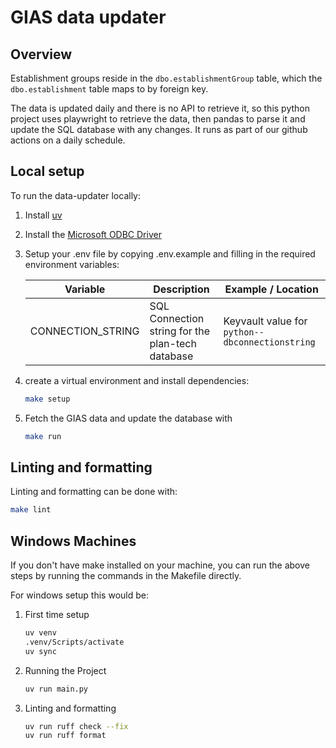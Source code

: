 # GIAS data updater

## Overview 
Establishment groups reside in the `dbo.establishmentGroup` table, which the `dbo.establishment` table maps to by foreign key.

The data is updated daily and there is no API to retrieve it,
so this python project uses playwright to retrieve the data,
then pandas to parse it and update the SQL database with any changes.
It runs as part of our github actions on a daily schedule.

## Local setup

To run the data-updater locally:

1. Install [uv](https://github.com/astral-sh/uv)
2. Install the [Microsoft ODBC Driver](https://learn.microsoft.com/en-us/sql/connect/odbc/linux-mac/install-microsoft-odbc-driver-sql-server-macos?view=azuresqldb-current)
3. Setup your .env file by copying .env.example and filling in the required environment variables:

   | Variable          | Description                                      | Example / Location                              |
   |-------------------|--------------------------------------------------|-------------------------------------------------|
   | CONNECTION_STRING | SQL Connection string for the plan-tech database | Keyvault value for `python--dbconnectionstring` |

4. create a virtual environment and install dependencies:
    ```bash
    make setup
    ```
5. Fetch the GIAS data and update the database with
    ```bash
    make run
    ```

## Linting and formatting

Linting and formatting can be done with:

```bash
make lint
```


## Windows Machines

If you don't have make installed on your machine, you can run the above steps by running the commands in the Makefile directly.

For windows setup this would be:

1. First time setup
   ```bash
   uv venv
   .venv/Scripts/activate
   uv sync
   ```
2. Running the Project
   ```bash
   uv run main.py
   ```
3. Linting and formatting
   ```bash
   uv run ruff check --fix
   uv run ruff format
   ```
